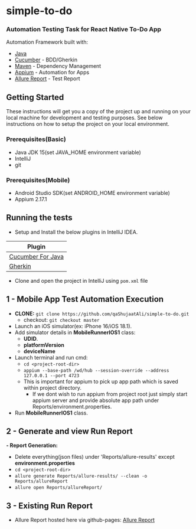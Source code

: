# simple-to-do
### Automation Testing Task for React Native To-Do App

Automation Framework built with:

- [Java](https://www.java.com/en/)
- [Cucumber](https://cucumber.io/) - BDD/Gherkin
- [Maven](https://maven.apache.org/) - Dependency Management
- [Appium](https://appium.io/) - Automation for Apps
- [Allure Report](https://github.com/allure-framework/allure2) - Test Report

## Getting Started

These instructions will get you a copy of the project up and running on your local machine for
development and testing purposes. See below instructions on how to setup the project on your local
environment.

### Prerequisites(Basic)

-   Java JDK 15(set JAVA_HOME environment variable)
-   IntelliJ
-   git

### Prerequisites(Mobile)

-   Android Studio SDK(set ANDROID_HOME environment variable)
-   Appium 2.17.1

## Running the tests

-   Setup and Install the below plugins in IntelliJ IDEA.

| Plugin                                                                           |
| -------------------------------------------------------------------------------- |
| [Cucumber For Java](https://plugins.jetbrains.com/plugin/7212-cucumber-for-java) |
| [Gherkin](https://plugins.jetbrains.com/plugin/9164-gherkin)                     |

-   Clone and open the project in IntelliJ using `pom.xml` file

## 1 - Mobile App Test Automation Execution

- **CLONE:** `git clone https://github.com/qaShujaatAli/simple-to-do.git`
  - checkout: `git checkout master`
- Launch an iOS simulator(ex: iPhone 16/iOS 18.1).
- Add simulator details in **MobileRunnerIOS1** class:
  - **UDID**.
  - **platformVersion**
  - **deviceName**
- Launch terminal and run cmd: 
  - `cd <project-root-dir>`
  - `appium --base-path /wd/hub --session-override --address 127.0.0.1 --port 4723`
  - This is important for appium to pick up app path which is saved within project directory.
    - If we dont wish to run appium from project root just simply start appium server and provide absolute app path under Reports/environment.properties.
- Run **MobileRunnerIOS1** class.

## 2 - Generate and view Run Report

**- Report Generation:**
  - Delete everything(json files) under 'Reports/allure-results' except **environment.properties**
  - `cd <project-root-dir>`
  - `allure generate Reports/allure-results/ --clean -o Reports/allureReport`
  - `allure open Reports/allureReport/`

## 3 - Existing Run Report
- Allure Report hosted here via github-pages: [Allure Report](https://qashujaatali.github.io/simple-to-do/#suites/87c3e575874b880631d0ba707d871cc1/7687c2ecc981b414/)
